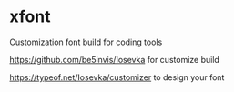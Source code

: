 # xfont
Customization font build for coding tools

https://github.com/be5invis/Iosevka for customize build

https://typeof.net/Iosevka/customizer to design your font
